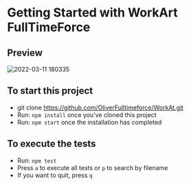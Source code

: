 # Getting Started with WorkArt FullTimeForce

## Preview
![2022-03-11 180335](https://user-images.githubusercontent.com/101351095/157986084-8074cf73-e989-4bdd-ad63-fb74577dd749.jpg)

## To start this project
- git clone https://github.com/OliverFulltimeforce/WorkAt.git
- Run: `npm install` once you've cloned this project
- Run: `npm start` once the installation has completed

## To execute the tests
- Run: `npm test`
- Press `a` to execute all tests or `p` to search by filename
- If you want to quit, press `q`
